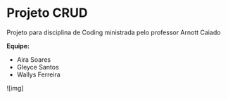 # Projeto CRUD

Projeto para disciplina de Coding ministrada pelo professor Arnott Caiado

**Equipe:**
* Aira Soares
* Gleyce Santos
* Wallys Ferreira

![img]